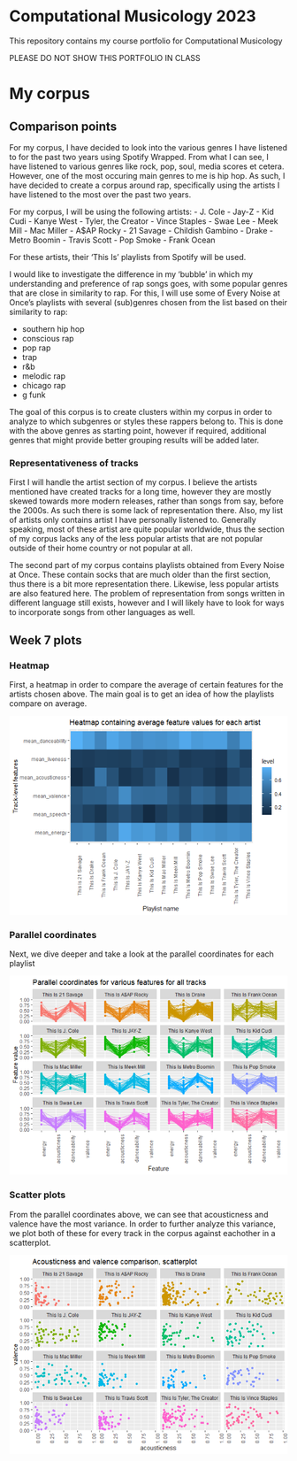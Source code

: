 Computational Musicology 2023
================

This repository contains my course portfolio for Computational
Musicology

PLEASE DO NOT SHOW THIS PORTFOLIO IN CLASS

# My corpus

## Comparison points

For my corpus, I have decided to look into the various genres I have
listened to for the past two years using Spotify Wrapped. From what I
can see, I have listened to various genres like rock, pop, soul, media
scores et cetera. However, one of the most occuring main genres to me is
hip hop. As such, I have decided to create a corpus around rap,
specifically using the artists I have listened to the most over the past
two years.

For my corpus, I will be using the following artists: - J. Cole -
Jay-Z - Kid Cudi - Kanye West - Tyler, the Creator - Vince Staples -
Swae Lee - Meek Mill - Mac Miller - A\$AP Rocky - 21 Savage - Childish
Gambino - Drake - Metro Boomin - Travis Scott - Pop Smoke - Frank Ocean

For these artists, their ‘This Is’ playlists from Spotify will be used.

I would like to investigate the difference in my ‘bubble’ in which my
understanding and preference of rap songs goes, with some popular genres
that are close in similarity to rap. For this, I will use some of Every
Noise at Once’s playlists with several (sub)genres chosen from the list
based on their similarity to rap:

- southern hip hop
- conscious rap
- pop rap
- trap
- r&b
- melodic rap
- chicago rap
- g funk

The goal of this corpus is to create clusters within my corpus in order
to analyze to which subgenres or styles these rappers belong to. This is
done with the above genres as starting point, however if required,
additional genres that might provide better grouping results will be
added later.

### Representativeness of tracks

First I will handle the artist section of my corpus. I believe the
artists mentioned have created tracks for a long time, however they are
mostly skewed towards more modern releases, rather than songs from say,
before the 2000s. As such there is some lack of representation there.
Also, my list of artists only contains artist I have personally listened
to. Generally speaking, most of these artist are quite popular
worldwide, thus the section of my corpus lacks any of the less popular
artists that are not popular outside of their home country or not
popular at all.

The second part of my corpus contains playlists obtained from Every
Noise at Once. These contain socks that are much older than the first
section, thus there is a bit more representation there. Likewise, less
popular artists are also featured here. The problem of representation
from songs written in different language still exists, however and I
will likely have to look for ways to incorporate songs from other
languages as well.

## Week 7 plots

### Heatmap

First, a heatmap in order to compare the average of certain features for
the artists chosen above. The main goal is to get an idea of how the
playlists compare on average.

![](index_files/figure-gfm/heatmap-1.png)<!-- -->

### Parallel coordinates

Next, we dive deeper and take a look at the parallel coordinates for
each playlist

![](index_files/figure-gfm/unnamed-chunk-1-1.png)<!-- -->

### Scatter plots

From the parallel coordinates above, we can see that acousticness and
valence have the most variance. In order to further analyze this
variance, we plot both of these for every track in the corpus against
eachother in a scatterplot.

![](index_files/figure-gfm/unnamed-chunk-2-1.png)<!-- -->
